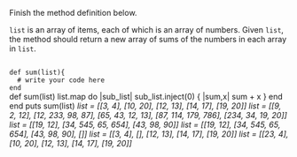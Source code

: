 Finish the method definition below.

`list` is an array of items, each of which is an array of numbers. Given `list`, the method should return a new array of sums of the numbers in each array in `list`.

<codeblock language="ruby" type="exercise" testMode="multipleInput">
<code>
def sum(list){
  # write your code here
end
</code>

<solution>
def sum(list)
  list.map do |sub_list|
    sub_list.inject(0) { |sum,x| sum + x }
  end
end
</solution>

<testcases>
<caller>
puts sum(list)
</caller>
<testcase>
<i>
list = [[3, 4], [10, 20], [12, 13], [14, 17], [19, 20]]
</i>
</testcase>
<testcase>
<i>
list = [[9, 2, 12], [12, 233, 98, 87], [65, 43, 12, 13], [87, 114, 179, 786], [234, 34, 19, 20]]
</i>
</testcase>
<testcase>
<i>
list = [[19, 12], [34, 545, 65, 654], [43, 98, 90]]
</i>
</testcase>
<testcase>
<i>
list = [[19, 12], [34, 545, 65, 654], [43, 98, 90], []]
</i>
</testcase>
<testcase>
<i>
list = [[3, 4], [], [12, 13], [14, 17], [19, 20]]
</i>
</testcase>
<testcase>
<i>
list = [[23, 4], [10, 20], [12, 13], [14, 17], [19, 20]]
</i>
</testcase>
</testcases>
</codeblock>